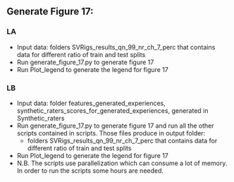 ## Generate Figure 17:

### LA
* Input data: folders SVRigs_results_qn_99_nr_ch_7_perc that contains data for different ratio of train and test splits
* Run generate_figure_17.py to generate figure 17
* Run Plot_legend to generate the legend for figure 17

### LB
* Input data: folder features_generated_experiences, synthetic_raters_scores_for_generated_experiences, generated in Synthetic_raters
* Run generate_figure_17.py to generate figure 17 and run all the other scripts contained in scripts. Those files produce in output folder:
  * folders SVRigs_results_qn_99_nr_ch_7_perc that contains data for different ratio of train and test splits
* Run Plot_legend to generate the legend for figure 17
* N.B. The scripts use parallelization which can consume a lot of memory. In order to run the scripts some hours are needed. 